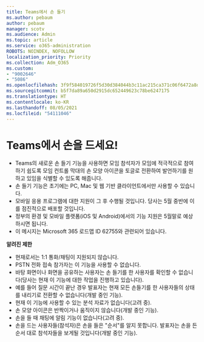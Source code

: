 ```yaml
---
title: Teams에서 손 들기
ms.author: pebaum
author: pebaum
manager: scotv
ms.audience: Admin
ms.topic: article
ms.service: o365-administration
ROBOTS: NOINDEX, NOFOLLOW
localization_priority: Priority
ms.collection: Adm_O365
ms.custom:
- "9002646"
- "5086"
ms.openlocfilehash: 3f9f584019726f5d30d384044b3c11ac215ca371c06f6472a8d479b38ccaf537
ms.sourcegitcommit: b5f7da89a650d2915dc652449623c78be6247175
ms.translationtype: HT
ms.contentlocale: ko-KR
ms.lasthandoff: 08/05/2021
ms.locfileid: "54111046"
---
```

# <a name="raise-your-hand-in-teams"></a>Teams에서 손을 드세요!

- Teams의 새로운 손 들기 기능을 사용하면 모임 참석자가 모임에 적극적으로 참여하기 쉽도록 모임 컨트롤 막대의 손 모양 아이콘을 토글로 전환하여 발언하기를 원하고 있임을 식별할 수 있도록 해줍니다.
- 손 들기 기능은 초기에는 PC, Mac 및 웹 기반 클라이언트에서만 사용할 수 있습니다.
- 모바일 응용 프로그램에 대한 지원이 그 후 수행될 것입니다. 당사는 5월 중반에 이를 점진적으로 배포할 것입니다.
- 정부의 환경 및 모바일 플랫폼(iOS 및 Android)에서의 기능 지원은 5월말로 예상하시면 됩니다.
- 이 메시지는 Microsoft 365 로드맵 ID 62755와 관련되어 있습니다.

**알려진 제한**

- 현재로서는 1:1 통화/채팅이 지원되지 않습니다.
- PSTN 전화 접속 참가자는 이 기능을 사용할 수 없습니다.
- 바탕 화면이나 화면을 공유하는 사용자는 손 들기를 한 사용자를 확인할 수 없습니다(당사는 현재 이 기능에 대한 작업을 진행하고 있습니다).
- 예를 들어 질문 시간이 끝난 경우 발표자는 현재 모든 손들기를 한 사용자들의 상태를 내리기로 전환할 수 없습니다(개발 중인 기능).
- 현재 이 기능에 사용할 수 있는 분석 자료가 없습니다(고려 중).
- 손 모양 아이콘은 반짝이거나 움직이지 않습니다(개발 중인 기능).
- 손을 들 때 채팅에 알림 기능이 없습니다(고려 중).
- 손을 드는 사용자들(참석자)은 손을 들은 "순서"를 알지 못합니다. 발표자는 손을 든 순서 대로 참석자들을 보게될 것입니다(개발 중인 기능).
